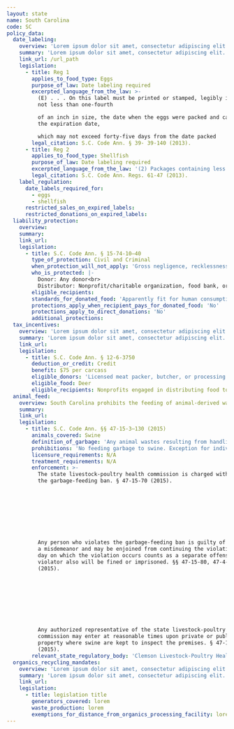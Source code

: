 ```yaml
---
layout: state
name: South Carolina
code: SC
policy_data:
  date_labeling:
    overview: 'Lorem ipsum dolor sit amet, consectetur adipiscing elit. Curabitur tellus mi, consequat at laoreet eget, vestibulum nec dolor. Vivamus volutpat quam ac quam bibendum rutrum.'
    summary: 'Lorem ipsum dolor sit amet, consectetur adipiscing elit. Curabitur tellus mi, consequat at laoreet eget, vestibulum nec dolor. Vivamus volutpat quam ac quam bibendum rutrum.'
    link_url: /url_path
    legislation:
      - title: Reg 1
        applies_to_food_type: Eggs
        purpose_of_law: Date labeling required
        excerpted_language_from_the_law: >-
          (E) . . . On this label must be printed or stamped, legibly in letters
          not less than one-fourth

          of an inch in size, the date when the eggs were packed and candled or
          the expiration date,

          which may not exceed forty-five days from the date packed
        legal_citation: S.C. Code Ann. § 39- 39-140 (2013).
      - title: Reg 2
        applies_to_food_type: Shellfish
        purpose_of_law: Date labeling required
        excerpted_language_from_the_law: '(2) Packages containing less than sixty-four (64) fluid ounces shall include: (a) The words “SELL BY” or “BEST IF USED BY” followed by a reasonable date when the product would be expected to reach the end of its shelf life; (b) The date as a month and day of the month; and (c) For fresh frozen shellfish, the year shall be added to the date.'
        legal_citation: S.C. Code Ann. Regs. 61-47 (2013).
    label_regulation:
      date_labels_required_for:
        - eggs
        - shellfish
      restricted_sales_on_expired_labels:
      restricted_donations_on_expired_labels:
  liability_protection:
    overview:
    summary:
    link_url:
    legislation:
      - title: S.C. Code Ann. § 15-74-10—40
        type_of_protection: Civil and Criminal
        when_protection_will_not_apply: 'Gross negligence, recklessness, or intentional misconduct'
        who_is_protected: |-
          Donor: Any donor<br>
          Distributor: Nonprofit/charitable organization, food bank, or prepared and perishable food program
        eligible_recipients:
        standards_for_donated_food: 'Apparently fit for human consumption; includes food not readily marketable due to appearance, freshness, grade, or surplus'
        protections_apply_when_recipient_pays_for_donated_food: 'No'
        protections_apply_to_direct_donations: 'No'
        additional_protections:
  tax_incentives:
    overview: 'Lorem ipsum dolor sit amet, consectetur adipiscing elit. Curabitur tellus mi, consequat at laoreet eget, vestibulum nec dolor. Vivamus volutpat quam ac quam bibendum rutrum.'
    summary: 'Lorem ipsum dolor sit amet, consectetur adipiscing elit. Curabitur tellus mi, consequat at laoreet eget, vestibulum nec dolor. Vivamus volutpat quam ac quam bibendum rutrum.'
    link_url:
    legislation:
      - title: S.C. Code Ann. § 12-6-3750
        deduction_or_credit: Credit
        benefit: $75 per carcass
        eligible_donors: 'Licensed meat packer, butcher, or processing plant'
        eligible_food: Deer
        eligible_recipients: Nonprofits engaged in distributing food to needy; no portion of deer can be sold
  animal_feed:
    overview: South Carolina prohibits the feeding of animal-derived waste and unpasteurized milk products to swine. Individuals may feed household garbage to their own swine.
    summary:
    link_url:
    legislation:
      - title: S.C. Code Ann. §§ 47-15-3–130 (2015)
        animals_covered: Swine
        definition_of_garbage: 'Any animal wastes resulting from handling, preparation, cooking, or consumption of foods, including animal carcasses, parts of animal carcasses, or contents of offal. Unpasteurized milk and unpasteurized milk products are animal waste. § 47-15-10 (2015).'
        prohibitions: 'No feeding garbage to swine. Exception for individuals feeding household garbage to swine. §§ 47-15-20, 60 (2015).'
        licensure_requirements: N/A
        treatment_requirements: N/A
        enforcement: >-
          The state livestock-poultry health commission is charged with enforcing
          the garbage-feeding ban. § 47-15-70 (2015).









          Any person who violates the garbage-feeding ban is guilty of
          a misdemeanor and may be enjoined from continuing the violation. Each
          day on which the violation occurs counts as a separate offense. The
          violator also will be fined or imprisoned. §§ 47-15-80, 47-4-130
          (2015).









          Any authorized representative of the state livestock-poultry health
          commission may enter at reasonable times upon private or public
          property where swine are kept to inspect the premises. § 47-15-50
          (2015).
        relevant_state_regulatory_body: 'Clemson Livestock-Poultry Health Commission (§ 47-15-70 (2015)), <a href="http://www.clemson.edu/public/lph/">http://www.clemson.edu/public/lph/</a>.'
  organics_recycling_mandates:
    overview: 'Lorem ipsum dolor sit amet, consectetur adipiscing elit. Curabitur tellus mi, consequat at laoreet eget, vestibulum nec dolor. Vivamus volutpat quam ac quam bibendum rutrum.'
    summary: 'Lorem ipsum dolor sit amet, consectetur adipiscing elit. Curabitur tellus mi, consequat at laoreet eget, vestibulum nec dolor. Vivamus volutpat quam ac quam bibendum rutrum.'
    link_url:
    legislation:
      - title: legislation title
        generators_covered: lorem
        waste_production: lorem
        exemptions_for_distance_from_organics_processing_facility: lorem
---
```


